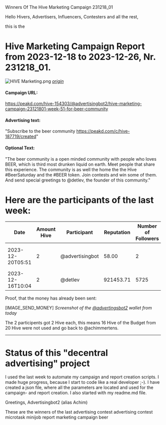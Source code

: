 Winners Of The Hive Marketing Campaign 231218_01

Hello Hivers, Advertisers, Influencers, Contesters and all the rest,

this is the
# Hive Marketing Campaign Report from 2023-12-18 to 2023-12-26, Nr. 231218_01.
![HIVE Marketing.png](https://files.peakd.com/file/peakd-hive/achimmertens/AKqchzabeuVfZ4Dio3CipS4qSJMBALn2bcSRbCxWziyEqTSacinMkaF6h3jk4as.png)
*[origin](https://photofunia.com/)*

#### Campaign URL: 
https://peakd.com/hive-154303/@advertisingbot2/hive-marketing-campaign-23121801-week-51-for-beer-community

#### Advertising text: 
"Subscribe to the beer community https://peakd.com/c/hive-187719/created"

#### Optional Text: 
"The beer community is a open minded community with people who loves BEER, which is third most drunken liquid on earth. Meet people that share this experience. The community is as well the home the the Hive #BeerSaturday and the #BEER token. Join contests and win some of them. And send special greetings to @detlev, the founder of this community."

# Here are the participants of the last week:
|Date|Amount Hive|Participant|Reputation|Number of Followers|Url|Image|
|-|-|-|-|-|-|-|
|2023-12-20T05:51|2|@advertisingbot|58.00|2|https://peakd.com/hive-167922/@advertisingbot/there-are-still-2-hive-to-earn-by-just-writing-one-sentence|null|
|2023-12-16T10:04|2|@detlev|921453.71|5725|https://peakd.com/hive-187719/@detlev/beersaturday-337|![](https://i.imgur.com/d7bSzo0.jpg)|






Proof, that the money has already been sent:

[IMAGE_SEND_MONEY]
*Screenshot of the [@advertingsbot2](https://peakd.com/@advertisingbot2/wallet) wallet from today*

The 2 participents got 2 Hive each, this means 16 Hive of the Budget from 20 Hive were not used and go back to @achimmertens.

---
# Status of this "decentral advertising" project

I used the last week to automate my campaign and report creation scripts. I made huge progress, because I start to code like a real developer ;-). I have created a json file, where all the parameters are located and used for the campaign- and report creation. I also started with my readme.md file.



Greetings, Advertisingbot2 (alias Achim)



These are the winners of the last advertising contest
advertising contest microtask minijob report marketing campaign beer
